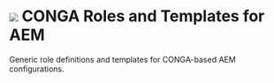 <img src="http://wcm.io/images/favicon-16@2x.png"/> CONGA Roles and Templates for AEM
======

Generic role definitions and templates for CONGA-based AEM configurations. 

